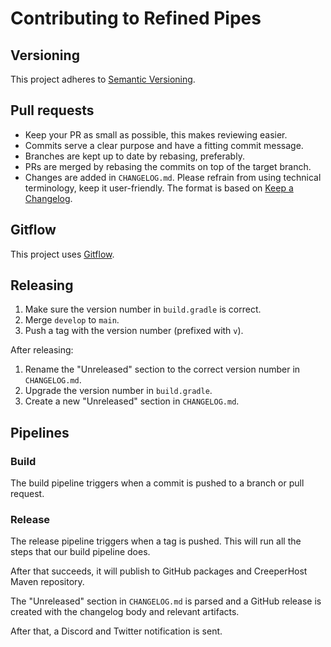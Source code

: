 # Contributing to Refined Pipes

## Versioning

This project adheres to [Semantic Versioning](https://semver.org/spec/v2.0.0.html).

## Pull requests

- Keep your PR as small as possible, this makes reviewing easier.
- Commits serve a clear purpose and have a fitting commit message.
- Branches are kept up to date by rebasing, preferably.
- PRs are merged by rebasing the commits on top of the target branch.
- Changes are added in `CHANGELOG.md`. Please refrain from using technical terminology, keep it user-friendly. The
  format is based on [Keep a Changelog](https://keepachangelog.com/en/1.0.0/).

## Gitflow

This project uses [Gitflow](https://www.atlassian.com/git/tutorials/comparing-workflows/gitflow-workflow).

## Releasing

1) Make sure the version number in `build.gradle` is correct.
2) Merge `develop` to `main`.
3) Push a tag with the version number (prefixed with `v`).

After releasing:

1) Rename the "Unreleased" section to the correct version number in `CHANGELOG.md`.
2) Upgrade the version number in `build.gradle`.
3) Create a new "Unreleased" section in `CHANGELOG.md`.

## Pipelines

### Build

The build pipeline triggers when a commit is pushed to a branch or pull request.

### Release

The release pipeline triggers when a tag is pushed. This will run all the steps that our build pipeline does.

After that succeeds, it will publish to GitHub packages and CreeperHost Maven repository.

The "Unreleased" section in `CHANGELOG.md` is parsed and a GitHub release is created with the changelog body and
relevant artifacts.

After that, a Discord and Twitter notification is sent.
